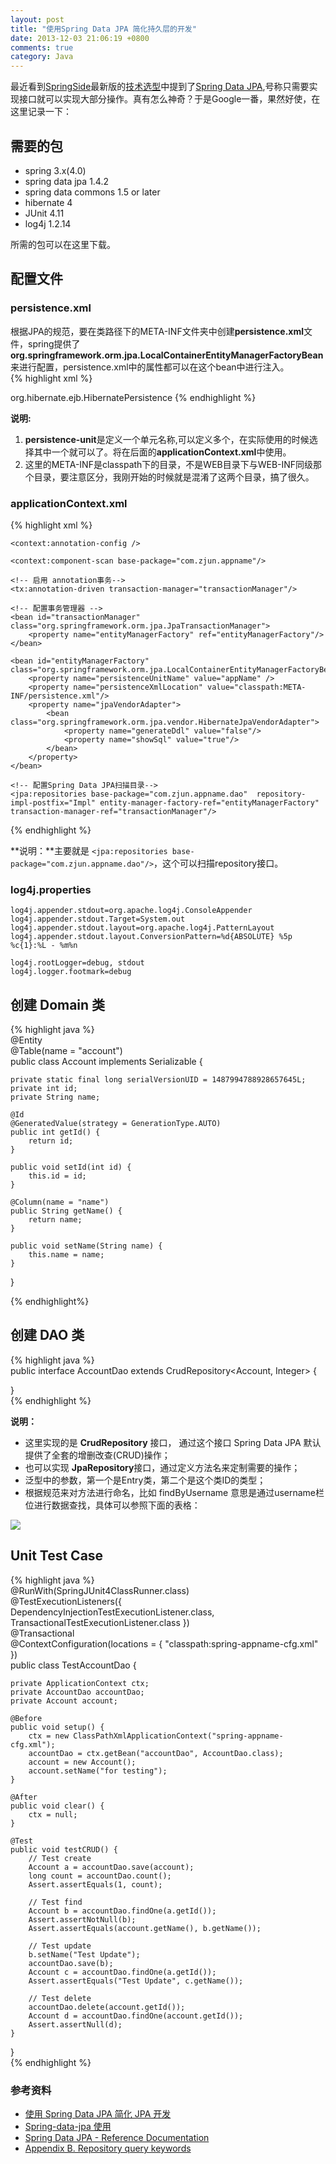 ```yaml
---
layout: post
title: "使用Spring Data JPA 简化持久层的开发"
date: 2013-12-03 21:06:19 +0800
comments: true
category: Java 
---
```

最近看到[SpringSide](http://www.springside.org.cn/)最新版的[技术选型](https://github.com/springside/springside4/wiki/Design)中提到了[Spring Data JPA](http://www.springsource.org/spring-data/jpa),号称只需要实现接口就可以实现大部分操作。真有怎么神奇？于是Google一番，果然好使，在这里记录一下：
<!--more-->
## 需要的包 ##
- spring 3.x(4.0)
- spring data jpa 1.4.2
- spring data commons 1.5 or later
- hibernate 4  
- JUnit 4.11
- log4j 1.2.14

所需的包可以在这里下载。

## 配置文件 ##
### persistence.xml ###
根据JPA的规范，要在类路径下的META-INF文件夹中创建**persistence.xml**文件，spring提供了**org.springframework.orm.jpa.LocalContainerEntityManagerFactoryBean**来进行配置，persistence.xml中的属性都可以在这个bean中进行注入。  
{% highlight xml %}  
<?xml version="1.0" encoding="UTF-8"?>  
<persistence xmlns="http://java.sun.com/xml/ns/persistence" version="2.0">  
	<persistence-unit name="appName" transaction-type="RESOURCE_LOCAL">  
		<provider>org.hibernate.ejb.HibernatePersistence</provider>  
		<properties>  
            <property name="hibernate.connection.driver_class" value="com.mysql.jdbc.Driver"/>  
			<property name="hibernate.connection.url" value="jdbc:mysql://localhost:3306/appname"/>  
			<property name="hibernate.connection.username" value="root"/>  
			<property name="hibernate.connection.password" value="root"/>  
			<property name="hibernate.dialect" value="org.hibernate.dialect.MySQL5Dialect"/>  
			<property name="hibernate.show_sql" value="true"/>  
			<property name="hibernate.format_sql" value="true"/>  
			<property name="hibernate.use_sql_comments" value="false"/>  
			<property name="hibernate.hbm2ddl.auto" value="update"/>  
        </properties>  
    </persistence-unit>  
    
</persistence>  
{% endhighlight %}    

**说明:**   
1. **persistence-unit**是定义一个单元名称,可以定义多个，在实际使用的时候选择其中一个就可以了。将在后面的**applicationContext.xml**中使用。    
2. 这里的META-INF是classpath下的目录，不是WEB目录下与WEB-INF同级那个目录，要注意区分，我刚开始的时候就是混淆了这两个目录，搞了很久。  


### applicationContext.xml ###
{% highlight xml %}  
<?xml version="1.0" encoding="UTF-8"?>  
<beans xmlns="http://www.springframework.org/schema/beans"
       xmlns:xsi="http://www.w3.org/2001/XMLSchema-instance" xmlns:context="http://www.springframework.org/schema/context" xmlns:tx="http://www.springframework.org/schema/tx" xmlns:jpa="http://www.springframework.org/schema/data/jpa"
       xsi:schemaLocation="http://www.springframework.org/schema/beans http://www.springframework.org/schema/beans/spring-beans.xsd http://www.springframework.org/schema/context http://www.springframework.org/schema/context/spring-context.xsd http://www.springframework.org/schema/tx http://www.springframework.org/schema/tx/spring-tx-2.5.xsd http://www.springframework.org/schema/data/jpa http://www.springframework.org/schema/data/jpa/spring-jpa-1.0.xsd">  

	<context:annotation-config />      
	 
    <context:component-scan base-package="com.zjun.appname"/>
    
	<!-- 启用 annotation事务-->  
    <tx:annotation-driven transaction-manager="transactionManager"/>  

	<!-- 配置事务管理器 -->  
    <bean id="transactionManager" class="org.springframework.orm.jpa.JpaTransactionManager">  
        <property name="entityManagerFactory" ref="entityManagerFactory"/>  
    </bean>  

    <bean id="entityManagerFactory" class="org.springframework.orm.jpa.LocalContainerEntityManagerFactoryBean">  
        <property name="persistenceUnitName" value="appName" />  
		<property name="persistenceXmlLocation" value="classpath:META-INF/persistence.xml"/>  
        <property name="jpaVendorAdapter">  
            <bean class="org.springframework.orm.jpa.vendor.HibernateJpaVendorAdapter">  
                <property name="generateDdl" value="false"/>  
                <property name="showSql" value="true"/>  
            </bean>  
        </property>  
    </bean>  

	<!-- 配置Spring Data JPA扫描目录-->  
	<jpa:repositories base-package="com.zjun.appname.dao"  repository-impl-postfix="Impl" entity-manager-factory-ref="entityManagerFactory" transaction-manager-ref="transactionManager"/>  

</beans>

{% endhighlight %}   

**说明：**主要就是 `<jpa:repositories base-package="com.zjun.appname.dao"/>`，这个可以扫描repository接口。

### log4j.properties ###
	log4j.appender.stdout=org.apache.log4j.ConsoleAppender
	log4j.appender.stdout.Target=System.out
	log4j.appender.stdout.layout=org.apache.log4j.PatternLayout
	log4j.appender.stdout.layout.ConversionPattern=%d{ABSOLUTE} %5p %c{1}:%L - %m%n
	
	log4j.rootLogger=debug, stdout
	log4j.logger.footmark=debug

## 创建 Domain 类 ##
{% highlight java %}  
@Entity  
@Table(name = "account")  
public class Account implements Serializable {  

	private static final long serialVersionUID = 1487994788928657645L;  
	private int id;  
	private String name;  

	@Id  
	@GeneratedValue(strategy = GenerationType.AUTO)  
	public int getId() {  
		return id;  
	}  

	public void setId(int id) {  
		this.id = id;  
	}

	@Column(name = "name")  
	public String getName() {  
		return name;  
	}  

	public void setName(String name) {  
		this.name = name;  
	}  

}  

{% endhighlight%}  

## 创建 DAO 类 ##
{% highlight java %}  
public interface AccountDao extends CrudRepository<Account, Integer> {  

}  
{% endhighlight %}  

**说明：**  
- 这里实现的是 **CrudRepository** 接口， 通过这个接口 Spring Data JPA 默认提供了全套的增删改查(CRUD)操作；  
- 也可以实现 **JpaRepository**接口，通过定义方法名来定制需要的操作；  
- 泛型中的参数，第一个是Entry类，第二个是这个类ID的类型；
- 根据规范来对方法进行命名，比如 findByUsername 意思是通过username栏位进行数据查找，具体可以参照下面的表格：  
 
![](http://farm4.staticflickr.com/3833/11186910614_341d29397c_c.jpg)

## Unit Test Case ##
{% highlight java %}  
@RunWith(SpringJUnit4ClassRunner.class)  
@TestExecutionListeners({ DependencyInjectionTestExecutionListener.class,
		TransactionalTestExecutionListener.class })  
@Transactional  
@ContextConfiguration(locations = { "classpath:spring-appname-cfg.xml" })  
public class TestAccountDao {  

	private ApplicationContext ctx;  
	private AccountDao accountDao;  
	private Account account;  

	@Before  
	public void setup() {  
		ctx = new ClassPathXmlApplicationContext("spring-appname-cfg.xml");  
		accountDao = ctx.getBean("accountDao", AccountDao.class);   
		account = new Account();  
		account.setName("for testing");  
	}  

	@After  
	public void clear() {  
		ctx = null;  
	}  

	@Test  
	public void testCRUD() {  
		// Test create  
		Account a = accountDao.save(account);  
		long count = accountDao.count();  
		Assert.assertEquals(1, count);  

		// Test find  
		Account b = accountDao.findOne(a.getId());  
		Assert.assertNotNull(b);  
		Assert.assertEquals(account.getName(), b.getName());  

		// Test update  
		b.setName("Test Update");  
		accountDao.save(b);  
		Account c = accountDao.findOne(a.getId());  
		Assert.assertEquals("Test Update", c.getName());  

		// Test delete  
		accountDao.delete(account.getId());  
		Account d = accountDao.findOne(account.getId());  
		Assert.assertNull(d);  
	}  
}  
{% endhighlight %}

### 参考资料 ###
- [使用 Spring Data JPA 简化 JPA 开发](http://www.ibm.com/developerworks/cn/opensource/os-cn-spring-jpa/)
- [Spring-data-jpa 使用](http://mybar.iteye.com/blog/1863390)
- [Spring Data JPA - Reference Documentation](http://docs.spring.io/spring-data/jpa/docs/1.4.2.RELEASE/reference/html/index.html)
- [Appendix B. Repository query keywords](http://docs.spring.io/spring-data/jpa/docs/1.4.2.RELEASE/reference/html/repository-query-keywords.html)
